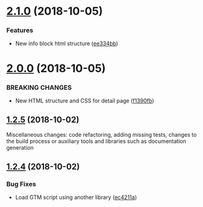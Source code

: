 <a name="2.1.0"></a>

# [2.1.0](https://github.com/projects/lmc-eu/code-quality-tools/compare/v2.0.0...v2.1.0) (2018-10-05)

### Features

- New info block html structure ([ee334bb](https://github.com/lmc-eu/code-quality-tools/commit/ee334bb))

<a name="2.0.0"></a>

# [2.0.0](https://github.com/projects/lmc-eu/code-quality-tools/compare/v1.2.5...v2.0.0) (2018-10-05)

### BREAKING CHANGES

- New HTML structure and CSS for detail page ([f1390fb](https://github.com/lmc-eu/code-quality-tools/commit/f1390fb))

<a name="1.2.5"></a>

## [1.2.5](https://github.com/projects/lmc-eu/code-quality-tools/compare/v1.2.4...v1.2.5) (2018-10-02)

Miscellaneous changes: code refactoring, adding missing tests, changes to the build process or auxiliary tools and libraries such as documentation generation

<a name="1.2.4"></a>

## [1.2.4](https://github.com/projects/lmc-eu/code-quality-tools/compare/v1.2.3...v1.2.4) (2018-10-02)

### Bug Fixes

- Load GTM script using another library ([ec4211a](https://github.com/lmc-eu/code-quality-tools/commit/ec4211a))
